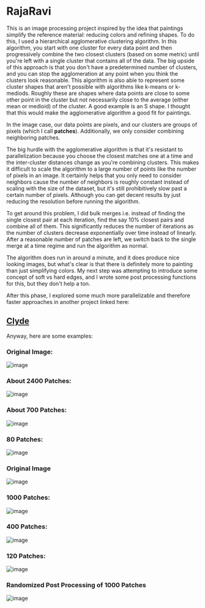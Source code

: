 # RajaRavi

This is an image processing project inspired by the idea that paintings simplify the reference material: reducing colors and refining shapes. To do this, I used a hierarchical agglomerative clustering algorithm. In this algorithm, you start with one cluster for every data point and then progressively combine the two closest clusters (based on some metric) until you're left with a single cluster that contains all of the data. The big upside of this approach is that you don't have a predetermined number of clusters, and you can stop the agglomeration at any point when you think the clusters look reasonable. This algorithm is also able to represent some cluster shapes that aren't possible with algorithms like k-means or k-mediods. Roughly these are shapes where data points are close to some other point in the cluster but not necessarily close to the average (either mean or medioid) of the cluster. A good example is an S shape. I thought that this would make the agglomerative algorithm a good fit for paintings.

In the image case, our data points are pixels, and our clusters are groups of pixels (which I call **patches**). Additionally, we only consider combining neighboring patches.

The big hurdle with the agglomerative algorithm is that it's resistant to parallelization because you choose the closest matches one at a time and the inter-cluster distances change as you're combining clusters. This makes it difficult to scale the algorithm to a large number of points like the number of pixels in an image. It certainly helps that you only need to consider neighbors cause the number of neighbors is roughly constant instead of scaling with the size of the dataset, but it's still prohibitively slow past a certain number of pixels. Although you can get decent results by just reducing the resolution before running the algorithm.

To get around this problem, I did bulk merges i.e. instead of finding the single closest pair at each iteration, find the say 10% closest pairs and combine all of them. This significantly reduces the number of iterations as the number of clusters decrease exponentially over time instead of linearly. After a reasonable number of patches are left, we switch back to the single merge at a time regime and run the algorithm as normal.

The algorithm does run in around a minute, and it does produce nice looking images, but what's clear is that there is definitely more to painting than just simplifying colors. My next step was attempting to introduce some concept of soft vs hard edges, and I wrote some post processing functions for this, but they don't help a ton.

After this phase, I explored some much more parallelizable and therefore faster approaches in another project linked here: 
## [Clyde](https://github.com/christyjestin/clyde/tree/main)


Anyway, here are some examples:
### Original Image:
![image](https://github.com/user-attachments/assets/9d84b37e-fc82-492e-9e17-a6b4ceaa9eca)
### About 2400 Patches:
![image](https://github.com/user-attachments/assets/5935b256-9f99-4d77-98c0-c8ac78045040)
### About 700 Patches:
![image](https://github.com/user-attachments/assets/cc97a137-8fba-4051-9c5d-a89ecfb6de69)
### 80 Patches:
![image](https://github.com/user-attachments/assets/a2becaae-3922-4c76-8ad6-698ff7b18dc3)

### Original Image
![image](https://github.com/user-attachments/assets/23fc8041-30e9-4771-9982-8921e06efe3c)
### 1000 Patches:
![image](https://github.com/user-attachments/assets/aafb3c42-a231-4ca3-8249-23d4cdeb9e76)
### 400 Patches:
![image](https://github.com/user-attachments/assets/ab5576e9-5034-403e-8481-291a2f5a1e9a)
### 120 Patches:
![image](https://github.com/user-attachments/assets/8cb12964-539e-4e8a-a6dd-798beba762df)


### Randomized Post Processing of 1000 Patches
![image](https://github.com/user-attachments/assets/80b717c7-3337-46ec-9817-b406867201ed)
